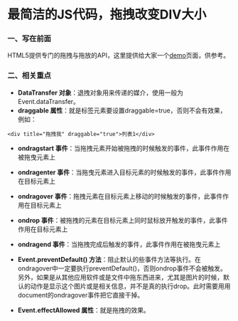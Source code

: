 # 最简洁的JS代码，拖拽改变DIV大小
### 一、写在前面
HTML5提供专门的拖拽与拖放的API，这里提供给大家一个[demo](http://www.renjie.net.cn/example/dragDiv/)页面，供参考。
### 二、相关重点
- **DataTransfer 对象**：退拽对象用来传递的媒介，使用一般为Event.dataTransfer。
- **draggable 属性**：就是标签元素要设置draggable=true，否则不会有效果，例如：
```
<div title="拖拽我" draggable="true">列表1</div>
```
- **ondragstart 事件**：当拖拽元素开始被拖拽的时候触发的事件，此事件作用在被拖曳元素上

- **ondragenter 事件**：当拖曳元素进入目标元素的时候触发的事件，此事件作用在目标元素上

- **ondragover 事件**：拖拽元素在目标元素上移动的时候触发的事件，此事件作用在目标元素上

- **ondrop 事件**：被拖拽的元素在目标元素上同时鼠标放开触发的事件，此事件作用在目标元素上

- **ondragend 事件**：当拖拽完成后触发的事件，此事件作用在被拖曳元素上

- **Event.preventDefault() 方法**：阻止默认的些事件方法等执行。在ondragover中一定要执行preventDefault()，否则ondrop事件不会被触发。另外，如果是从其他应用软件或是文件中拖东西进来，尤其是图片的时候，默认的动作是显示这个图片或是相关信息，并不是真的执行drop。此时需要用用document的ondragover事件把它直接干掉。

- **Event.effectAllowed 属性**：就是拖拽的效果。

